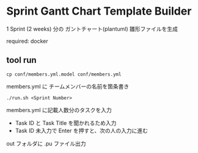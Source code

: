 # Sprint Gantt Chart Template Builder

1 Sprint (2 weeks) 分の ガントチャート(plantuml) 雛形ファイルを生成

required: docker

## tool run

```
cp conf/members.yml.model conf/members.yml
```

members.yml に チームメンバーの名前を箇条書き

```
./run.sh <Sprint Number>
```

members.yml に記載人数分のタスクを入力

- Task ID と Task Title を聞かれるため入力
- Task ID 未入力で Enter を押すと、次の人の入力に進む

out フォルダに .pu ファイル出力
